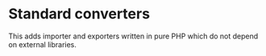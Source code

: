 # Standard converters

This adds importer and exporters written in pure PHP which do not depend on external libraries.




